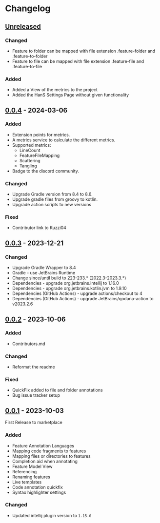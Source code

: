 # Changelog

## [Unreleased]

### Changed
- Feature to folder can be mapped with file extension .feature-folder and .feature-to-folder
- Feature to file can be mapped with file extension .feature-file and .feature-to-file

### Added
- Added a View of the metrics to the project
- Added the HanS Settings Page without given functionality

## [0.0.4] - 2024-03-06

### Added

- Extension points for metrics.
- A metrics service to calculate the different metrics.
- Supported metrics:
  - LineCount 
  - FeatureFileMapping 
  - Scattering 
  - Tangling
- Badge to the discord community.

### Changed

- Upgrade Gradle version from 8.4 to 8.6.
- Upgrade gradle files from groovy to kotlin. 
- Upgrade action scripts to new versions

### Fixed

- Contributor link to Kuzzi04

## [0.0.3] - 2023-12-21

### Changed

- Upgrade Gradle Wrapper to 8.4
- Gradle - use JetBrains Runtime
- Change since/until build to 223-233.* (2022.3-2023.3.*)
- Dependencies - upgrade org.jetbrains.intellij to 1.16.0
- Dependencies - upgrade org.jetbrains.kotlin.jvm to 1.9.10
- Dependencies (GitHub Actions) - upgrade actions/checkout to 4
- Dependencies (GitHub Actions) - upgrade JetBrains/qodana-action to v2023.2.6

## [0.0.2] - 2023-10-06

### Added

- Contributors.md

### Changed

- Reformat the readme

### Fixed

- QuickFix added to file and folder annotations
- Bug issue tracker setup

## [0.0.1] - 2023-10-03

First Release to marketplace

### Added

- Feature Annotation Languages
- Mapping code fragments to features
- Mapping files or directories to features
- Completion aid when annotating
- Feature Model View
- Referencing
- Renaming features
- Live templates
- Code annotation quickfix
- Syntax highlighter settings


### Changed

- Updated intellij plugin version to ```1.15.0```

[Unreleased]: https://github.com/isselab/HAnS/compare/v0.0.4...HEAD
[0.0.4]: https://github.com/isselab/HAnS/compare/v0.0.3...v0.0.4
[0.0.3]: https://github.com/isselab/HAnS/compare/v0.0.2...v0.0.3
[0.0.2]: https://github.com/isselab/HAnS/compare/v0.0.1...v0.0.2
[0.0.1]: https://github.com/isselab/HAnS/commits/v0.0.1
